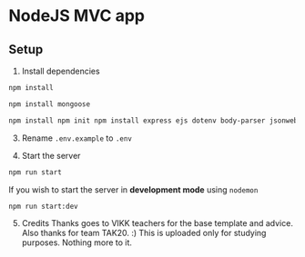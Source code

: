 # NodeJS MVC app

## Setup

1. Install dependencies
```bash
npm install
```

```bash
npm install mongoose
```

```bash
npm install npm init npm install express ejs dotenv body-parser jsonwebtoken bcryptjs sqlite3 morgan cookie-parser
```

3. Rename `.env.example` to `.env`

4. Start the server
```bash
npm run start
```

If you wish to start the server in **development mode** using `nodemon`
```bash
npm run start:dev
```

5. Credits 
Thanks goes to VIKK teachers for the base template and advice. Also thanks for team TAK20. :) 
This is uploaded only for studying purposes. Nothing more to it. 
